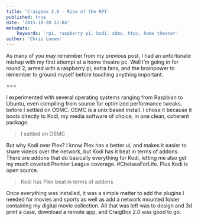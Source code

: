 ```yaml
---
title: 'Craigbox 2.0 - Rise of the RPI'
published: true
date: '2015-10-28 22:04'
metadata:
    keywords: 'rpi, raspberry pi, kodi, xbmc, htpc, home theater'
author: 'Chris Loewer'
---
```


As many of you may remember from my previous post, I had an unfortunate mishap with my first attempt at a home theatre pc. Well I’m going in for round 2, armed with a raspberry pi, extra fans, and the brainpower to remember to ground myself before touching anything important.

===

I experimented with several operating systems ranging from Raspbian to Ubuntu, even compiling from source for optimized performance tweaks, before I settled on OSMC. OSMC is a unix based install. I chose it because it boots directly to Kodi, my media software of choice, in one clean, coherent package.

> I settled on OSMC

But why Kodi over Plex? I know Plex has a better ui, and makes it easier to share videos over the network, but Kodi has it beat in terms of addons. There are addons that do basically everything for Kodi, letting me also get my much coveted Premier League coverage. #ChelseaForLife. Plus Kodi is open source.

> Kodi has Plex beat in terms of addons

Once everything was installed, it was a simple matter to add the plugins I needed for movies and sports as well as add a network mounted folder containing my digital movie collection. All that was left was to design and 3d print a case, download a remote app, and CraigBox 2.0 was good to go.